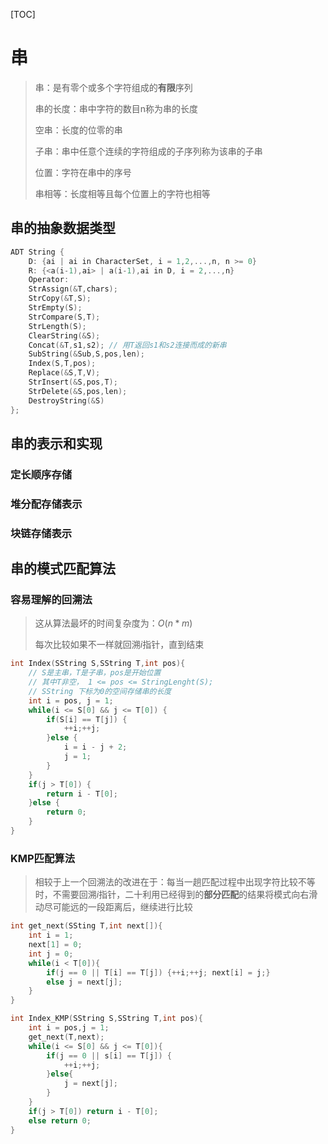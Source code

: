 [TOC]

# 串

> 串：是有零个或多个字符组成的**有限**序列
>
> 串的长度：串中字符的数目n称为串的长度
>
> 空串：长度的位零的串
>
> 子串：串中任意个连续的字符组成的子序列称为该串的子串
>
> 位置：字符在串中的序号
>
> 串相等：长度相等且每个位置上的字符也相等

## 串的抽象数据类型

```c
ADT String {
    D: {ai | ai in CharacterSet, i = 1,2,...,n, n >= 0}
    R: {<a(i-1),ai> | a(i-1),ai in D, i = 2,...,n}
    Operator:
    StrAssign(&T,chars);
    StrCopy(&T,S);
    StrEmpty(S);
    StrCompare(S,T);
    StrLength(S);
    ClearString(&S);
    Concat(&T,s1,s2); // 用T返回s1和s2连接而成的新串
    SubString(&Sub,S,pos,len);
    Index(S,T,pos);
    Replace(&S,T,V);
    StrInsert(&S,pos,T);
    StrDelete(&S,pos,len);
    DestroyString(&S)
};
```

## 串的表示和实现

### 定长顺序存储

### 堆分配存储表示

### 块链存储表示

## 串的模式匹配算法

### 容易理解的回溯法

> 这从算法最坏的时间复杂度为：$O(n*m)$
>
> 每次比较如果不一样就回溯$i$指针，直到结束

```c
int Index(SString S,SString T,int pos){
    // S是主串，T是子串，pos是开始位置
    // 其中T非空， 1 <= pos <= StringLenght(S);
    // SString 下标为0的空间存储串的长度
    int i = pos, j = 1;
    while(i <= S[0] && j <= T[0]) {
        if(S[i] == T[j]) {
            ++i;++j;
        }else {
            i = i - j + 2;
            j = 1;
        }
    }
    if(j > T[0]) {
        return i - T[0];
    }else {
        return 0;
    }
}
```

### KMP匹配算法

> 相较于上一个回溯法的改进在于：每当一趟匹配过程中出现字符比较不等时，不需要回溯$i$指针，二十利用已经得到的**部分匹配**的结果将模式向右滑动尽可能远的一段距离后，继续进行比较

```c
int get_next(SSting T,int next[]){
    int i = 1;
    next[1] = 0;
    int j = 0;
    while(i < T[0]){
        if(j == 0 || T[i] == T[j]) {++i;++j; next[i] = j;}
        else j = next[j];
	}
}

int Index_KMP(SString S,SString T,int pos){
    int i = pos,j = 1;
    get_next(T,next);
    while(i <= S[0] && j <= T[0]){
        if(j == 0 || s[i] == T[j]) {
            ++i;++j;
        }else{
            j = next[j];
        }
    }
    if(j > T[0]) return i - T[0];
    else return 0;
}
```

